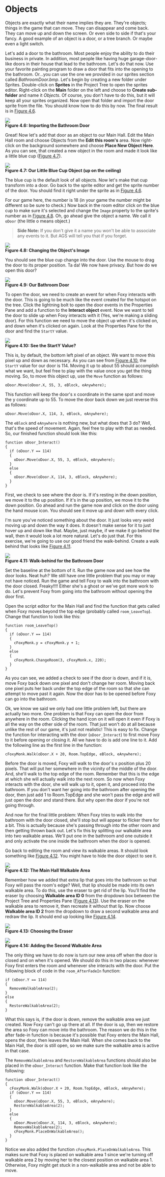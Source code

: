 # Objects

Objects are exactly what their name implies they are.  They're objects; things in the game that can move.  They can disappear and come back.  They can move up and down the screen.  Or even side to side if that's your fancy.  A good example of an object is a door, or a tree branch.  Or maybe even a light switch.

Let's add a door to the bathroom.  Most people enjoy the ability to do their business in private.  In addition, most people like having huge garage-door-like doors in their house that lead to the bathroom.  Let's do that now.  Use your favorite painting program to draw a door that fits into the opening to the bathroom. Or...you can use the one we provided in our sprites section called *BathroomDoor.bmp*. Let's begin by creating a new folder under Sprites.  Double-click on **Sprites** in the Project Tree to open the sprites editor.  Right-click on the **Main** folder on the left and choose to **Create sub-folder** and name it *Objects*. Of course, you don't have to do this, but it will keep all your sprites organized.  Now open that folder and import the door sprite from the file.  You should know how to do this by now.  The final result is in [Figure 4.6](#figure46).

<a name="figure46"></a>
<span>![](../../images/importbathroomdoor.png)<br>**Figure 4.6: Importing the Bathroom Door**</span>

Great! Now let's add that door as an object to our Main Hall.  Edit the Main Hall room and choose Objects from the **Edit this room's** area. Now right-click on the background somewhere and choose **Place New Object Here**. As you can see, that created a new object in the room and made it look like a little blue cup ([Figure 4.7](#figure47)).

<a name="figure47"></a>
<span>![](../../images/bluecupobject.png)<br>**Figure 4.7: Our Little Blue Cup Object (up on the ceiling)**</span>

The blue cup is the default look of all objects.  Now let's make that cup transform into a door.  Go back to the sprite editor and get the sprite number of the door.  You should find it right under the sprite as in [Figure 4.6](#figure46). 

For our game here, the number is 18 (in your game the number might be different so be sure to check.) Now back in the room editor click on the blue cup to make sure it's selected and change the `Image` property to the sprite's number as in [Figure 4.8](#figure48). Oh, go ahead give the object a name.  We call it `oDoor` (the little o means object.)

> **Side Note:** If you don't give it a name you won't be able to associate any events to it.  But AGS will tell you that if you forget.

<a name="figure48"></a>
<span>![](../../images/changeobjectimage.png)<br>**Figure 4.8: Changing the Object's Image**</span>

You should see the blue cup change into the door.  Use the mouse to drag the door to its proper position.  Ta da!  We now have privacy.  But how do we open this door?

<a name="figure49"></a>
<span>![](../../images/bathroomdoor.png)<br>**Figure 4.9: Our Bathroom Door**</span>

To open the door, we need to create an event for when Foxy interacts with the door.  This is going to be much like the event created for the hotspot on the tree.  Click the lightning bolt to open the door events in the Properties Pane and add a function to the **Interact object** event. Now we want to tell the door to slide up when Foxy interacts with it (Yes, we're making a sliding door). For this function we need to move the object up when it's clicked on, and down when it's clicked on again.  Look at the Properties Pane for the door and find the `StartY` value.

<a name="figure410"></a>
<span>![](../../images/startyvalue.png)<br>**Figure 4.10: See the StartY Value?**</span>

This is, by default, the bottom left pixel of an object.  We want to move this pixel up and down as necessary.  As you can see from [Figure 4.10](#figure410), the `StartY` value for our door is 114.  Moving it up to about 55 should accomplish what we want, but feel free to play with the value once you get the thing moving.  So, to move this object up, use the `Move` function as follows:

```agsscript
oDoor.Move(oDoor.X, 55, 3, eBlock, eAnywhere);
```

This function will keep the door's x coordinate in the same spot and move the y coordinate up to 55.  To move the door back down we just reverse this as follows:

```agsscript
oDoor.Move(oDoor.X, 114, 3, eBlock, eAnywhere);
```

The `eBlock` and `eAnywhere` is nothing new, but what does that 3 do? Well, that's the speed of movement.  Again, feel free to play with that as needed.  So, our finished function should look like this:

```agsscript
function oDoor_Interact()
{
  if (oDoor.Y == 114)
  {
    oDoor.Move(oDoor.X, 55, 3, eBlock, eAnywhere);
  }
  else 
  {
    oDoor.Move(oDoor.X, 114, 3, eBlock, eAnywhere);
  }
}
```

First, we check to see where the door is.  If it's resting in the down position, we move it to the up position.  If it's in the up position, we move it to the down position.  Go ahead and run the game now and click on the door using the hand mouse icon.  You should see it move up and down with every click.

I'm sure you've noticed something about the door.  It just looks very weird moving up and down the way it does.  It doesn't make sense for it to just hover up and down like that.  Maybe, just maybe, if we make it go behind the wall, then it would look a lot more natural.  Let's do just that.  For this exercise, we're going to use our good friend the walk-behind.  Create a walk behind that looks like [Figure 4.11](#figure411). 

<a name="figure411"></a>
<span>![](../../images/doorwalkbehind.png)<br>**Figure 4.11: Walk-behind for the Bathroom Door**</span>

Set the baseline at the bottom of it.  Run the game now and see how the door looks.  Neat huh?  We still have one little problem that you may or may not have noticed.  Run the game and tell Foxy to walk into the bathroom with the door closed.  Freaky!!!!  Either she's a ghost or we've got more work to do.  Let's prevent Foxy from going into the bathroom without opening the door first.

Open the script editor for the Main Hall and find the function that gets called when Foxy moves beyond the top edge (probably called `room_LeaveTop`). Change that function to look like this:

```agsscript
function room_LeaveTop()
{
  if (oDoor.Y == 114)
  {
    cFoxyMonk.y = cFoxyMonk.y + 1;
  }
  else
  {
    cFoxyMonk.ChangeRoom(3, cFoxyMonk.x, 220);
  }
}
```

As you can see, we added a check to see if the door is down, and if it is, move Foxy back down one pixel and don't change her room.  Moving back one pixel puts her back under the top edge of the room so that she can attempt to move past it again.  Now the door has to be opened before Foxy can go into the bathroom.

Ok, we know we said we only had one little problem left, but there are actually two more.  One problem is that Foxy can open the door from anywhere in the room.  Clicking the hand icon on it will open it even if Foxy is all the way on the other side of the room.  That just won't do at all because unlike the rest of our game, it's just not realistic!  This is easy to fix.  Change the function for interacting with the door (`oDoor_Interact`) to first move Foxy to it before opening or closing it.   All we have to do is add one line to it.  Add the following line as the first line in the function:

```agsscript
cFoxyMonk.Walk(oDoor.X + 20, Room.TopEdge, eBlock, eAnywhere);
```

Before the door is moved, Foxy will walk to the door's x position plus 20 pixels.  That will put her somewhere in the vicinity of the middle of the door.  And, she'll walk to the top edge of the room.  Remember that this is the edge at which she will actually walk into the next room.  So now when Foxy interacts with the door, she will walk up to it, open it, and proceed into the bathroom.  If you don't want her going into the bathroom after opening the door, then just add 1 to Room.TopEdge and she won't pass the edge and will just open the door and stand there.  But why open the door if you're not going through.

And now for the final little problem: When Foxy tries to walk into the bathroom with the door closed, she'll stop but will appear to flicker there for a bit.  This is actually because she's passing through into the other room and then getting thrown back out.  Let's fix this by splitting our walkable area into two walkable areas.  We'll put one in the bathroom and one outside it and only activate the one inside the bathroom when the door is opened.

Go back to editing the room and view its walkable areas.  It should look something like [Figure 4.12](#figure412). You might have to hide the door object to see it.

<a name="figure412"></a>
<span>![](../../images/hallwalkable2.png)<br>**Figure 4.12: The Main Hall Walkable Area**</span>

Remember how we added that extra lip that goes into the bathroom so that Foxy will pass the room's edge? Well, that lip should be made into its own walkable area.  To do this, use the eraser to get rid of the lip. You'll find the eraser by choosing **Walkable area ID 0** from the dropdown box between the Project Tree and Properties Pane ([Figure 4.13](#figure413)). Use the eraser on the walkable area to remove it, then recreate it without that lip.  Now choose **Walkable area ID 2** from the dropdown to draw a second walkable area and redraw the lip.  It should end up looking like [Figure 4.14](#figure414).

<a name="figure413"></a>
<span>![](../../images/chooseeraser.png)<br>**Figure 4.13: Choosing the Eraser**</span>

<a name="figure414"></a>
<span>![](../../images/hallwalkable3.png)<br>**Figure 4.14: Adding the Second Walkable Area**</span>

The only thing we have to do now is turn our new area off when the door is closed and on when it's opened.  We should do this in two places: whenever Foxy first enters the room and whenever she interacts with the door.  Put the following block of code in the `room_AfterFadeIn` function:

```agsscript
if (oDoor.Y == 114)
{
  RemoveWalkableArea(2);
}
else
{
  RestoreWalkableArea(2);
}
```
What this says is, if the door is down, remove the walkable area we just created.  Now Foxy can't go up there at all.  If the door is up, then we restore the area so Foxy can move into the bathroom. The reason we do this in the after fade-in function is because it's possible that Foxy enters the Main Hall, opens the door, then leaves the Main Hall. When she comes back to the Main Hall, the door is still open, so we make sure the walkable area is active in that case.

The `RemoveWalkableArea` and `RestoreWalkableArea` functions should also be placed in the `oDoor_Interact` function. Make that function look like the following:

```agsscript
function oDoor_Interact()
{
  cFoxyMonk.Walk(oDoor.X + 20, Room.TopEdge, eBlock, eAnywhere);
  if (oDoor.Y == 114)
  {
    oDoor.Move(oDoor.X, 55, 3, eBlock, eAnywhere);
    RestoreWalkableArea(2);
  }
  else 
  {
    oDoor.Move(oDoor.X, 114, 3, eBlock, eAnywhere);
    RemoveWalkableArea(2);
    cFoxyMonk.PlaceOnWalkableArea();
  }
}
```

Notice we also added the function `cFoxyMonk.PlaceOnWalkableArea`. This makes sure that Foxy is placed on walkable area 1 since we're turning off walkable area 2 by moving her to the closest position on walkable area 1.  Otherwise, Foxy might get stuck in a non-walkable area and not be able to move.
